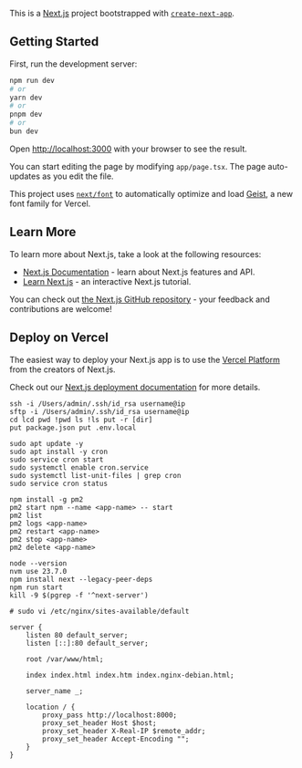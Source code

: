This is a [Next.js](https://nextjs.org) project bootstrapped with [`create-next-app`](https://nextjs.org/docs/app/api-reference/cli/create-next-app).

## Getting Started

First, run the development server:

```bash
npm run dev
# or
yarn dev
# or
pnpm dev
# or
bun dev
```

Open [http://localhost:3000](http://localhost:3000) with your browser to see the result.

You can start editing the page by modifying `app/page.tsx`. The page auto-updates as you edit the file.

This project uses [`next/font`](https://nextjs.org/docs/app/building-your-application/optimizing/fonts) to automatically optimize and load [Geist](https://vercel.com/font), a new font family for Vercel.

## Learn More

To learn more about Next.js, take a look at the following resources:

- [Next.js Documentation](https://nextjs.org/docs) - learn about Next.js features and API.
- [Learn Next.js](https://nextjs.org/learn) - an interactive Next.js tutorial.

You can check out [the Next.js GitHub repository](https://github.com/vercel/next.js) - your feedback and contributions are welcome!

## Deploy on Vercel

The easiest way to deploy your Next.js app is to use the [Vercel Platform](https://vercel.com/new?utm_medium=default-template&filter=next.js&utm_source=create-next-app&utm_campaign=create-next-app-readme) from the creators of Next.js.

Check out our [Next.js deployment documentation](https://nextjs.org/docs/app/building-your-application/deploying) for more details.


```
ssh -i /Users/admin/.ssh/id_rsa username@ip
sftp -i /Users/admin/.ssh/id_rsa username@ip
cd lcd pwd !pwd ls !ls put -r [dir]
put package.json put .env.local
```
```
sudo apt update -y
sudo apt install -y cron
sudo service cron start
sudo systemctl enable cron.service
sudo systemctl list-unit-files | grep cron
sudo service cron status
```
```
npm install -g pm2
pm2 start npm --name <app-name> -- start 
pm2 list
pm2 logs <app-name>
pm2 restart <app-name> 
pm2 stop <app-name> 
pm2 delete <app-name> 
```
```
node --version
nvm use 23.7.0
npm install next --legacy-peer-deps
npm run start
kill -9 $(pgrep -f '^next-server')
```
```
# sudo vi /etc/nginx/sites-available/default

server {
    listen 80 default_server;
    listen [::]:80 default_server;

    root /var/www/html;

    index index.html index.htm index.nginx-debian.html;

    server_name _;

    location / {
        proxy_pass http://localhost:8000;
        proxy_set_header Host $host;
        proxy_set_header X-Real-IP $remote_addr;
        proxy_set_header Accept-Encoding "";
    }
}
```

